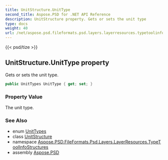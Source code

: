 ```yaml
---
title: UnitStructure.UnitType
second_title: Aspose.PSD for .NET API Reference
description: UnitStructure property. Gets or sets the unit type
type: docs
weight: 40
url: /net/aspose.psd.fileformats.psd.layers.layerresources.typetoolinfostructures/unitstructure/unittype/
---
```

{{< psd/tize >}}
## UnitStructure.UnitType property

Gets or sets the unit type.

```csharp
public UnitTypes UnitType { get; set; }
```

### Property Value

The unit type.

### See Also

* enum [UnitTypes](../../unittypes/)
* class [UnitStructure](../)
* namespace [Aspose.PSD.FileFormats.Psd.Layers.LayerResources.TypeToolInfoStructures](../../../aspose.psd.fileformats.psd.layers.layerresources.typetoolinfostructures/)
* assembly [Aspose.PSD](../../../)


